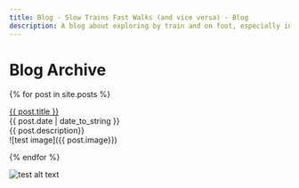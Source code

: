 ```yaml
---
title: Blog - Slow Trains Fast Walks (and vice versa) - Blog
description: A blog about exploring by train and on foot, especially in Málaga province
---
```


# Blog Archive

{% for post in site.posts %}
  <p>
<a href="{{ post.url }}">{{ post.title }}</a><br>
  {{ post.date | date_to_string }}<br>
  {{ post.description}}<br>
  ![test image]({{ post.image}})
</p>
{% endfor %}

![test alt text](empty.jpg)
